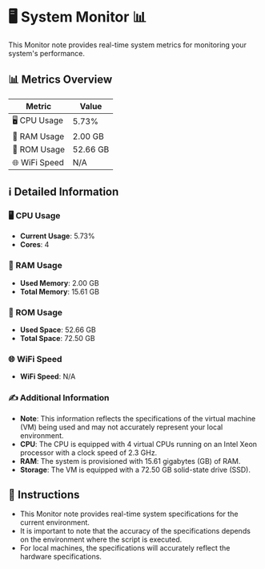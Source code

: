 
# 🖥️ System Monitor 📊

This Monitor note provides real-time system metrics for monitoring your system's performance.

## 📊 Metrics Overview

| Metric                    | Value             |
| ------------------------- | ----------------- |
| 🖥️ CPU Usage              | 5.73%       |
| 💾 RAM Usage              | 2.00 GB       |
| 💽 ROM Usage              | 52.66 GB       |
| 🌐 WiFi Speed             | N/A      |

## ℹ️ Detailed Information

### 🖥️ CPU Usage

- **Current Usage**: 5.73%
- **Cores**: 4

### 💾 RAM Usage

- **Used Memory**: 2.00 GB
- **Total Memory**: 15.61 GB

### 💽 ROM Usage

- **Used Space**: 52.66 GB
- **Total Space**: 72.50 GB

### 🌐 WiFi Speed

- **WiFi Speed**: N/A


### ✍️ Additional Information

- **Note**: This information reflects the specifications of the virtual machine (VM) being used and may not accurately represent your local environment.
- **CPU**: The CPU is equipped with  4 virtual CPUs running on an Intel Xeon processor with a clock speed of 2.3 GHz.
- **RAM**: The system is provisioned with 15.61 gigabytes (GB) of RAM.
- **Storage**: The VM is equipped with a 72.50 GB solid-state drive (SSD).

## 📝 Instructions

- This Monitor note provides real-time system specifications for the current environment.
- It is important to note that the accuracy of the specifications depends on the environment where the script is executed.
- For local machines, the specifications will accurately reflect the hardware specifications.
